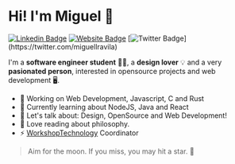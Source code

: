 # Hi! I'm Miguel 👋

[![Linkedin Badge](https://img.shields.io/badge/-miguellravila-blue?style=flat-square&logo=Linkedin&logoColor=white&color=1a5e63&link=https://www.linkedin.com/in/MiguelRAvila/)](https://www.linkedin.com/in/miguellravila/) [![Website Badge](https://img.shields.io/badge/-miguelravila.me-1ca0f1?style=flat-square&color=028090&logo=discover&logoColor=white&link=http://miguelravila.me/)](http://miguelravila.me/)  [![Twitter Badge](https://img.shields.io/badge/-@miguellravila-1ca0f1?style=flat-square&color=00bfb2&logo=twitter&logoColor=white&link=https://twitter.com/_miguelrravila_)](https://twitter.com/miguellravila) 

I'm a **software engineer student** 👨‍💻, a **design lover** 💡 and a very **pasionated person**, interested in opensource projects and web development 
🖥️. 

- 🚀 Working on Web Development, Javascript, C and Rust
- 🌱 Currently learning about NodeJS, Java and React
- 💭 Let's talk about: Design, OpenSource and Web Development!
- 📖 Love reading about philosophy.
- ⚡ [WorkshopTechnology](https://github.com/WorkshopTechnology) Coordinator

> Aim for the moon. If you miss, you may hit a star. 🌟
